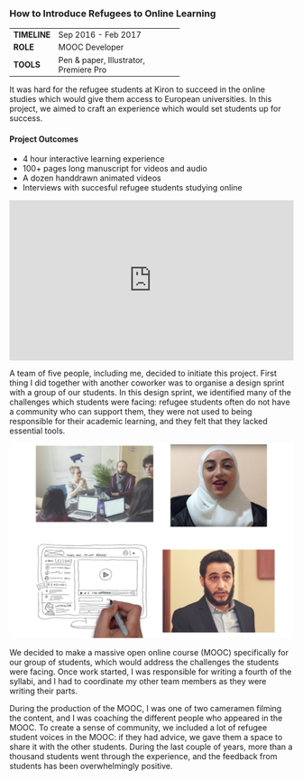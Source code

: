 ### How to Introduce Refugees to Online Learning

 <table style="width:60%">
  <tr>
    <td><b>TIMELINE</b></td>
    <td>Sep 2016 - Feb 2017</td>
  </tr>
  <tr>
    <td><b>ROLE</b></td>
    <td>MOOC Developer</td>
  </tr>
  <tr>
    <td><b>TOOLS</b></td>
    <td>Pen & paper, Illustrator, Premiere Pro </td>
  </tr>
</table> 

It was hard for the refugee students at Kiron to succeed in the online studies which would give them access to European universities. In this project, we aimed to craft an experience which would set students up for success.

#### Project Outcomes

- 4 hour interactive learning experience
- 100+ pages long manuscript for videos and audio
- A dozen handdrawn animated videos
- Interviews with succesful refugee students studying online

<div style="padding:56.25% 0 0 0;position:relative;"><iframe src="https://player.vimeo.com/video/202977336?title=0&byline=0&portrait=0" style="position:absolute;top:0;left:0;width:100%;height:100%;" frameborder="0" webkitallowfullscreen mozallowfullscreen allowfullscreen></iframe></div><script src="https://player.vimeo.com/api/player.js"></script>

A team of five people, including me, decided to initiate this project. First thing I did together with another coworker was to organise a design sprint with a group of our students. In this design sprint, we identified many of the challenges which students were facing: refugee students often do not have a community who can support them, they were not used to being responsible for their academic learning, and they felt that they lacked essential tools.

![a collage of photos showing the MOOC production process](img/kiron_photos.png)

We decided to make a massive open online course (MOOC) specifically for our group of students, which would address the challenges the students were facing. Once work started, I was responsible for writing a fourth of the syllabi, and I had to coordinate my other team members as they were writing their parts.

During the production of the MOOC, I was one of two cameramen filming the content, and I was coaching the different people who appeared in the MOOC. To create a sense of community, we included a lot of refugee student voices in the MOOC: if they had advice, we gave them a space to share it with the other students. During the last couple of years, more than a thousand students went through the experience, and the feedback from students has been overwhelmingly positive.
